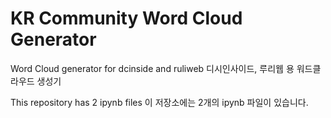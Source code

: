 # KR Community Word Cloud Generator

Word Cloud generator for dcinside and ruliweb
디시인사이드, 루리웹 용 워드클라우드 생성기

This repository has 2 ipynb files
이 저장소에는 2개의 ipynb 파일이 있습니다.
